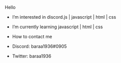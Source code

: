  Hello 
- I’m interested in discord.js | javascript | html | css 
- I’m currently learning javascript | html | css
 
 - How to contact me 
- Discord: baraa1936#0905
- Twitter: baraa1936
 
<!---
baraa1936/baraa1936 is a ✨ special ✨ repository because its `README.md` (this file) appears on your GitHub profile.
You can click the Preview link to take a look at your changes.
--->
